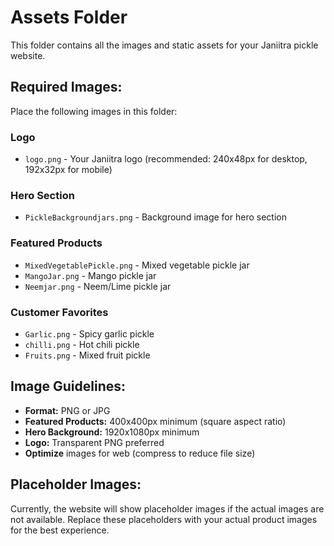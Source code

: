 # Assets Folder

This folder contains all the images and static assets for your Janiitra pickle website.

## Required Images:

Place the following images in this folder:

### Logo
- `logo.png` - Your Janiitra logo (recommended: 240x48px for desktop, 192x32px for mobile)

### Hero Section
- `PickleBackgroundjars.png` - Background image for hero section

### Featured Products
- `MixedVegetablePickle.png` - Mixed vegetable pickle jar
- `MangoJar.png` - Mango pickle jar
- `Neemjar.png` - Neem/Lime pickle jar

### Customer Favorites
- `Garlic.png` - Spicy garlic pickle
- `chilli.png` - Hot chili pickle  
- `Fruits.png` - Mixed fruit pickle

## Image Guidelines:

- **Format:** PNG or JPG
- **Featured Products:** 400x400px minimum (square aspect ratio)
- **Hero Background:** 1920x1080px minimum
- **Logo:** Transparent PNG preferred
- **Optimize** images for web (compress to reduce file size)

## Placeholder Images:

Currently, the website will show placeholder images if the actual images are not available. Replace these placeholders with your actual product images for the best experience.
